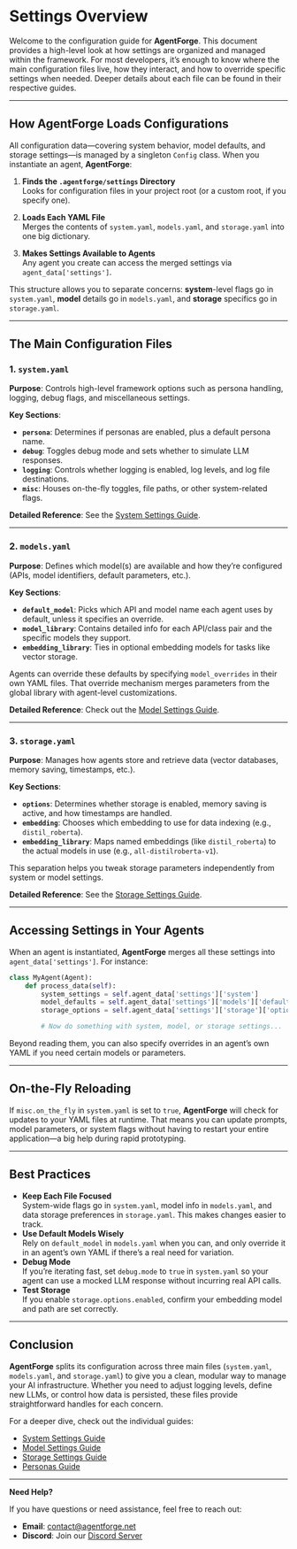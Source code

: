 # Settings Overview

Welcome to the configuration guide for **AgentForge**. This document provides a high-level look at how settings are organized and managed within the framework. For most developers, it’s enough to know where the main configuration files live, how they interact, and how to override specific settings when needed. Deeper details about each file can be found in their respective guides.

---

## How AgentForge Loads Configurations

All configuration data—covering system behavior, model defaults, and storage settings—is managed by a singleton `Config` class. When you instantiate an agent, **AgentForge**:

1. **Finds the `.agentforge/settings` Directory**  
   Looks for configuration files in your project root (or a custom root, if you specify one).  

2. **Loads Each YAML File**  
   Merges the contents of `system.yaml`, `models.yaml`, and `storage.yaml` into one big dictionary.  

3. **Makes Settings Available to Agents**  
   Any agent you create can access the merged settings via `agent_data['settings']`. 

This structure allows you to separate concerns: **system**-level flags go in `system.yaml`, **model** details go in `models.yaml`, and **storage** specifics go in `storage.yaml`.

---

## The Main Configuration Files

### 1. `system.yaml`

**Purpose**: Controls high-level framework options such as persona handling, logging, debug flags, and miscellaneous settings.

**Key Sections**:
- **`persona`**: Determines if personas are enabled, plus a default persona name.  
- **`debug`**: Toggles debug mode and sets whether to simulate LLM responses.  
- **`logging`**: Controls whether logging is enabled, log levels, and log file destinations.  
- **`misc`**: Houses on-the-fly toggles, file paths, or other system-related flags.

**Detailed Reference**: See the [System Settings Guide](System.md).

---

### 2. `models.yaml`

**Purpose**: Defines which model(s) are available and how they’re configured (APIs, model identifiers, default parameters, etc.).

**Key Sections**:
- **`default_model`**: Picks which API and model name each agent uses by default, unless it specifies an override.  
- **`model_library`**: Contains detailed info for each API/class pair and the specific models they support.  
- **`embedding_library`**: Ties in optional embedding models for tasks like vector storage.

Agents can override these defaults by specifying `model_overrides` in their own YAML files. That override mechanism merges parameters from the global library with agent-level customizations.

**Detailed Reference**: Check out the [Model Settings Guide](Models.md).

---

### 3. `storage.yaml`

**Purpose**: Manages how agents store and retrieve data (vector databases, memory saving, timestamps, etc.).

**Key Sections**:
- **`options`**: Determines whether storage is enabled, memory saving is active, and how timestamps are handled.  
- **`embedding`**: Chooses which embedding to use for data indexing (e.g., `distil_roberta`).  
- **`embedding_library`**: Maps named embeddings (like `distil_roberta`) to the actual models in use (e.g., `all-distilroberta-v1`).

This separation helps you tweak storage parameters independently from system or model settings.

**Detailed Reference**: See the [Storage Settings Guide](Storage.md).

---

## Accessing Settings in Your Agents

When an agent is instantiated, **AgentForge** merges all these settings into `agent_data['settings']`. For instance:

```python
class MyAgent(Agent):
    def process_data(self):
        system_settings = self.agent_data['settings']['system']
        model_defaults = self.agent_data['settings']['models']['default_model']
        storage_options = self.agent_data['settings']['storage']['options']

        # Now do something with system, model, or storage settings...
```

Beyond reading them, you can also specify overrides in an agent’s own YAML if you need certain models or parameters.

---

## On-the-Fly Reloading

If `misc.on_the_fly` in `system.yaml` is set to `true`, **AgentForge** will check for updates to your YAML files at runtime. That means you can update prompts, model parameters, or system flags without having to restart your entire application—a big help during rapid prototyping.

---

## Best Practices

- **Keep Each File Focused**  
  System-wide flags go in `system.yaml`, model info in `models.yaml`, and data storage preferences in `storage.yaml`. This makes changes easier to track.  
- **Use Default Models Wisely**  
  Rely on `default_model` in `models.yaml` when you can, and only override it in an agent’s own YAML if there’s a real need for variation.  
- **Debug Mode**  
  If you’re iterating fast, set `debug.mode` to `true` in `system.yaml` so your agent can use a mocked LLM response without incurring real API calls.  
- **Test Storage**  
  If you enable `storage.options.enabled`, confirm your embedding model and path are set correctly.  

---

## Conclusion

**AgentForge** splits its configuration across three main files (`system.yaml`, `models.yaml`, and `storage.yaml`) to give you a clean, modular way to manage your AI infrastructure. Whether you need to adjust logging levels, define new LLMs, or control how data is persisted, these files provide straightforward handles for each concern.

For a deeper dive, check out the individual guides:

- [System Settings Guide](System.md)  
- [Model Settings Guide](Models.md)  
- [Storage Settings Guide](Storage.md)
- [Personas Guide](../Personas/Personas.md)

---

**Need Help?**

If you have questions or need assistance, feel free to reach out:

- **Email**: [contact@agentforge.net](mailto:contact@agentforge.net)  
- **Discord**: Join our [Discord Server](https://discord.gg/ttpXHUtCW6)
